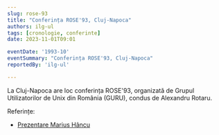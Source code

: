 ```yaml
---
slug: rose-93
title: "Conferința ROSE'93, Cluj-Napoca"
authors: ilg-ul
tags: [cronologie, conferinte]
date: 2023-11-01T09:01

eventDate: '1993-10'
eventSummary: "Conferința ROSE'93, Cluj-Napoca"
reportedBy: 'ilg-ul'

---
```


La Cluj-Napoca are loc conferința ROSE'93, organizată de Grupul Utilizatorilor
de Unix din România (GURU), condus de Alexandru Rotaru.

<!-- truncate -->

Referințe:

- [Prezentare Marius Hâncu](http://linux.punct.info/rose93.html)
